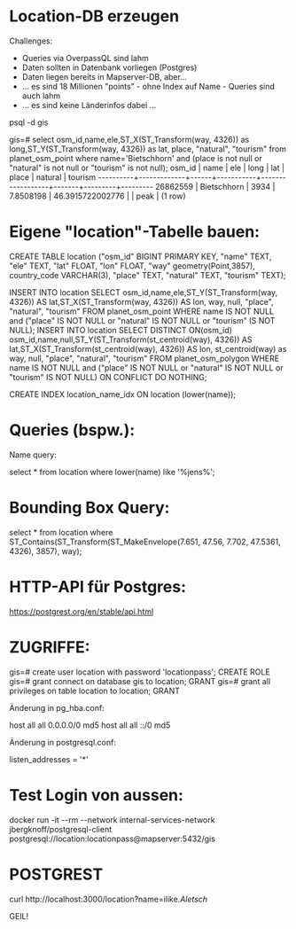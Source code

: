 Location-DB erzeugen
====================

Challenges:

* Queries via OverpassQL sind lahm
* Daten sollten in Datenbank vorliegen (Postgres)
* Daten liegen bereits in Mapserver-DB, aber...
* ... es sind 18 Millionen "points" - ohne Index auf Name - Queries sind auch lahm
* ... es sind keine Länderinfos dabei ...


psql -d gis
 
gis=# select osm_id,name,ele,ST_X(ST_Transform(way, 4326)) as long,ST_Y(ST_Transform(way, 4326)) as lat, place, "natural", "tourism" from planet_osm_point where name='Bietschhorn' and (place is not null or "natural" is not null or "tourism" is not null);
  osm_id  |    name     | ele  |   long    |       lat        | place | natural | tourism 
----------+-------------+------+-----------+------------------+-------+---------+---------
 26862559 | Bietschhorn | 3934 | 7.8508198 | 46.3915722002776 |       | peak    | 
(1 row)

  

# Eigene "location"-Tabelle bauen:


CREATE TABLE location ("osm_id" BIGINT PRIMARY KEY, "name" TEXT, "ele" TEXT, "lat" FLOAT, "lon" FLOAT, "way" geometry(Point,3857), country_code VARCHAR(3), "place" TEXT, "natural" TEXT, "tourism" TEXT);

INSERT INTO location SELECT osm_id,name,ele,ST_Y(ST_Transform(way, 4326)) AS lat,ST_X(ST_Transform(way, 4326)) AS lon, way, null, "place", "natural", "tourism" FROM planet_osm_point WHERE name IS NOT NULL and ("place" IS NOT NULL or "natural" IS NOT NULL or "tourism" IS NOT NULL);
INSERT INTO location SELECT DISTINCT ON(osm_id) osm_id,name,null,ST_Y(ST_Transform(st_centroid(way), 4326)) AS lat,ST_X(ST_Transform(st_centroid(way), 4326)) AS lon, st_centroid(way) as way, null, "place", "natural", "tourism" FROM planet_osm_polygon WHERE name IS NOT NULL and ("place" IS NOT NULL or "natural" IS NOT NULL or "tourism" IS NOT NULL) ON CONFLICT DO NOTHING;

CREATE INDEX location_name_idx ON location (lower(name));



# Queries (bspw.):


Name query:

select * from location where lower(name) like '%jens%';

 
# Bounding Box Query:

select * from location where ST_Contains(ST_Transform(ST_MakeEnvelope(7.651, 47.56, 7.702, 47.5361, 4326), 3857), way);



# HTTP-API für Postgres:

https://postgrest.org/en/stable/api.html



# ZUGRIFFE:

gis=# create user location with password 'locationpass';
CREATE ROLE
gis=# grant connect on database gis to location;
GRANT
gis=# grant all privileges on table location to location;
GRANT


Änderung in pg_hba.conf:

host    all             all              0.0.0.0/0                       md5
host    all             all              ::/0                            md5


Änderung in postgresql.conf:

listen_addresses = '*'




# Test Login von aussen:

docker run -it --rm --network internal-services-network jbergknoff/postgresql-client postgresql://location:locationpass@mapserver:5432/gis



# POSTGREST

curl http://localhost:3000/location?name=ilike.*Aletsch*

GEIL!
